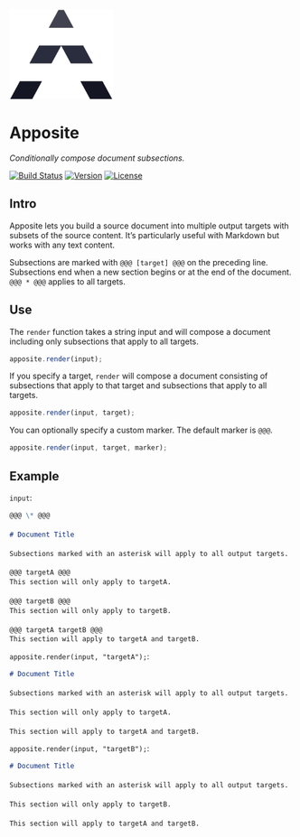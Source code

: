 <img alt="Apposite logo" src="img/logo.png" height="160px"/>

# Apposite

_Conditionally compose document subsections._

[![Build Status](https://dev.azure.com/agorischek/packages/_apis/build/status/Apposite/Apposite%20CI?branchName=master)](https://dev.azure.com/agorischek/packages/_build?definitionScope=%5CApposite)
[![Version](https://img.shields.io/npm/v/apposite.svg)](https://www.npmjs.com/package/apposite)
[![License](https://img.shields.io/github/license/agorischek/apposite.svg)](https://github.com/agorischek/apposite/blob/master/LICENSE)

## Intro

Apposite lets you build a source document into multiple output targets with subsets of the source content. It’s particularly useful with Markdown but works with any text content.

Subsections are marked with `@@@ [target] @@@` on the preceding line. Subsections end when a new section begins or at the end of the document. `@@@ * @@@` applies to all targets.

## Use

The `render` function takes a string input and will compose a document including only subsections that apply to all targets.

```js
apposite.render(input);
```

If you specify a target, `render` will compose a document consisting of subsections that apply to that target and subsections that apply to all targets.

```js
apposite.render(input, target);
```

You can optionally specify a custom marker. The default marker is `@@@`.

```js
apposite.render(input, target, marker);
```

## Example

`input`:

```md
@@@ \* @@@

# Document Title

Subsections marked with an asterisk will apply to all output targets.

@@@ targetA @@@
This section will only apply to targetA.

@@@ targetB @@@
This section will only apply to targetB.

@@@ targetA targetB @@@
This section will apply to targetA and targetB.
```

`apposite.render(input, "targetA");`:

```md
# Document Title

Subsections marked with an asterisk will apply to all output targets.

This section will only apply to targetA.

This section will apply to targetA and targetB.
```

`apposite.render(input, "targetB");`:

```md
# Document Title

Subsections marked with an asterisk will apply to all output targets.

This section will only apply to targetB.

This section will apply to targetA and targetB.
```

